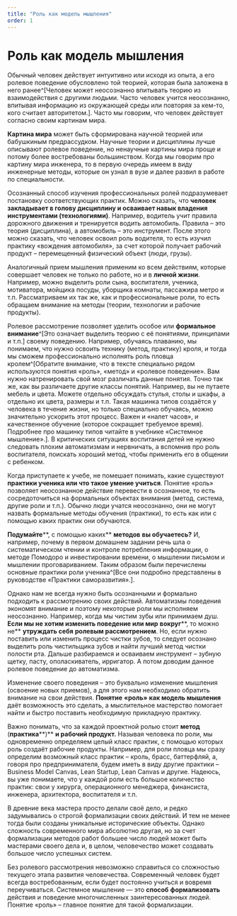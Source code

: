 ```yaml
---
title: "Роль как модель мышления"
order: 1
---
```


# Роль как модель мышления

Обычный человек действует интуитивно или исходя из опыта, а его ролевое поведение обусловлено той теорией, которая была заложена в него ранее^[Человек может неосознанно впитывать теорию из взаимодействия с другими людьми. Часто человек учится неосознанно, впитывая информацию из окружающей среды или повторяя за кем-то, кого считает авторитетом.]. Часто мы говорим, что человек действует согласно своим картинам мира.

**Картина мира** может быть сформирована научной теорией или бабушкиным предрассудком. Научные теории и дисциплины лучше описывают ролевое поведение, но ненаучные картины мира проще и потому более востребованы большинством. Когда мы говорим про картину мира инженера, то в первую очередь имеем в виду инженерные методы, которые он узнал в вузе и далее развил в работе по специальности.

Осознанный способ изучения профессиональных ролей подразумевает постановку соответствующих практик. Можно сказать, что **человек закладывает в голову дисциплину и осваивает навык владения** **инструментами (****технологиями****)**. Например, водитель учит правила дорожного движения и тренируется водить автомобиль. Правила – это теория (дисциплина), а автомобиль – это инструмент. После этого можно сказать, что человек освоил роль водителя, то есть изучил практику «вождения автомобиля», за счет которой получает рабочий продукт – перемещенный физический объект (люди, грузы).

Аналогичный прием мышления применим ко всем действиям, которые совершает человек не только по работе, но и в **личной жизни**. Например, можно выделить роли сына, воспитателя, ученика, мотиватора, мойщика посуды, уборщика комнаты, пассажира метро и т.п. Рассматриваем их так же, как и профессиональные роли, то есть обращаем внимание на методы (теории, технологии и рабочие продукты).

Ролевое рассмотрение позволяет уделить особое или **формальное внимание**^[Это означает выделить теорию с её понятиями, принципами и т.п.] своему поведению. Например, обучаясь плаванию, мы понимаем, что нужно освоить технику (метод, практику) кроля, и тогда мы сможем профессионально исполнять роль пловца кролем^[Обратите внимание, что в тексте специально рядом используются понятия «роль», «метод» и «ролевое поведение». Вам нужно натренировать свой мозг различать данные понятия. Точно так же, как вы различаете другие классы понятий. Например, вы не путаете мебель и цвета. Можете отдельно обсуждать стулья, столы и шкафы, а отдельно их цвета, размеры и т.п. Такая машинка типов создаётся у человека в течение жизни, но только специально обучаясь, можно значительно ускорить этот процесс. Важен и «налет часов», и качественное обучение (которое сокращает требуемое время). Подробнее про машинку типов читайте в учебнике «Системное мышление».]. В критических ситуациях воспитания детей не нужно следовать плохим автоматизмам и нервничать, а вспомнив про роль воспитателя, поискать хороший метод, чтобы применить его в общении с ребенком.

Когда приступаете к учебе, не помешает понимать, какие существуют **практики ученика или что такое умение учиться**. Понятие «роль» позволяет неосознанное действие перевести в осознанное, то есть сосредоточиться на формальных объектах внимания (метод, система, другие роли и т.п.). Обычно люди учатся неосознанно, они не могут назвать формальные методы обучения (практики), то есть как или с помощью каких практик они обучаются.

**Подумайте****, с помощью каких** **методов** **вы обучаетесь?** И, например, почему в первом домашнем задании речь шла о систематическом чтении и контроле потребления информации, о методе Помодоро и инвестировании времени, о мышлении письмом и мышлении проговариванием. Таким образом были перечислены основные практики роли ученика^[Все они подробно представлены в руководстве «Практики саморазвития».].

Однако нам не всегда нужно быть осознанными и формально подходить к рассмотрению своих действий. Автоматизмы поведения экономят внимание и поэтому некоторые роли мы исполняем неосознанно. Например, когда мы чистим зубы или принимаем душ. **Если мы не хотим изменить поведение или мир** **вокруг****, то можно не** **утруждать себя** **ролевым рассмотрением**. Но, если нужно поставить или изменить процесс чистки зубов, то следует осознано выделить роль чистильщика зубов и найти лучший метод чистки полости рта. Дальше разбираемся и осваиваем инструмент – зубную щетку, пасту, ополаскиватель, ирригатор. А потом доводим данное ролевое поведение до автоматизма.

Изменение своего поведения – это буквально изменение мышления (освоение новых приемов), а для этого нам необходимо обратить внимание на свои действия. **Понятие** **«****роль****»** **как модель мышления** даёт возможность это сделать, а мыслительное мастерство помогает найти и быстро поставить необходимую прикладную практику.

Важно понимать, что за каждой проектной ролью стоит **метод** (**практика****)** **и рабочий продукт.** Называя человека по роли, мы одновременно определяем целый класс практик, с помощью которых роль создаёт рабочие продукты. Например, для роли пловца мы сразу определим возможный класс практик – кроль, брасс, баттерфляй, а, говоря про предпринимателя, будем иметь в виду другие практики – Business Model Canvas, Lean Startup, Lean Canvas и другие. Надеюсь, вы уже понимаете, что у каждой роли есть большое количество практик: свои у хирурга, операционного менеджера, финансиста, инженера, архитектора, воспитателя и т.п.

В древние века мастера просто делали своё дело, и редко задумывались о строгой формализации своих действий. И тем не менее тогда были созданы уникальные исторические объекты. Однако сложность современного мира абсолютно другая, но за счет формализации методов работ большее число людей может быть мастерами своего дела и, в целом, человечество может создавать большое число успешных систем.

Без ролевого рассмотрения невозможно справиться со сложностью текущего этапа развития человечества. Современный человек будет всегда востребованным, если будет постоянно учиться и вовремя переучиваться. Системное мышление — это **способ** **формализовать** действия и поведение многочисленных заинтересованных людей. Понятие «роль» – главное понятие для такой формализации.